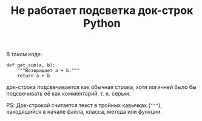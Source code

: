 ﻿---
title: "Не работает подсветка док-строк Python"
se.owner.user_id: 507426
se.owner.display_name: "Vladimir Chistov"
se.owner.link: "https://ru.meta.stackoverflow.com/users/507426/vladimir-chistov"
se.link: "https://ru.meta.stackoverflow.com/questions/12264/%d0%9d%d0%b5-%d1%80%d0%b0%d0%b1%d0%be%d1%82%d0%b0%d0%b5%d1%82-%d0%bf%d0%be%d0%b4%d1%81%d0%b2%d0%b5%d1%82%d0%ba%d0%b0-%d0%b4%d0%be%d0%ba-%d1%81%d1%82%d1%80%d0%be%d0%ba-python"
se.question_id: 12264
se.post_type: question
---
<p>В таком коде:</p>
<pre class="lang-python prettyprint-override"><code>def get_sum(a, b):
    &quot;&quot;&quot;Возвращает a + b.&quot;&quot;&quot;
    return a + b
</code></pre>
<p>док-строка подсвечивается как обычная строка, хотя логичней было бы подсвечивать её как комментарий, т. е. серым.</p>
<p>PS: Док-строкой считается текст в тройных кавычках (<code>&quot;&quot;&quot;</code>), находящийся в начале файла, класса, метода или функции.</p>
